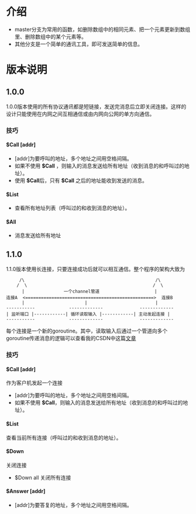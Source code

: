 
# 介绍
- master分支为常用的函数，如删除数组中的相同元素、把一个元素更新到数组里、删除数组中的某个元素等。
- 其他分支是一个简单的通讯工具，即可发送简单的信息。
# 版本说明
## 1.0.0
1.0.0版本使用的所有协议通讯都是短链接，发送完消息后立即关闭连接。这样的设计只能使用在内网之间互相通信或由内网向公网的单方向通信。
### 技巧
#### $Call \[addr\]
- \[addr\]为要呼叫的地址，多个地址之间用空格间隔。
- 如果不使用 **$Call** ，则输入的消息发送给所有地址（收到消息的和呼叫过的地址）。
- 使用 **\$Call**后，只有 **$Call** 之后的地址能收到发送的消息。
#### $List
- 查看所有地址列表（呼叫过的和收到消息的地址）。
#### $All
- 消息发送给所有地址
## 1.1.0
1.1.0版本使用长连接，只要连接成功后就可以相互通信。整个程序的架构大致为
``` 
     /\                                                  /\     
    /  \                                                /  \
      |               一个channel管道                     |
连接A  <=================================================>  连接B
      |                       |                          |
-----------             -------------              -------------
| 监听端口 |------------| 循环读取输入 |------------| 主动发起连接 |
-----------             -------------              -------------
```
每个连接是一个新的goroutine。其中，读取输入后通过一个管道向多个goroutine传递消息的逻辑可以查看我的CSDN中这篇[文章](https://blog.csdn.net/weixin_44305204/article/details/103233951)
### 技巧
#### $Call \[addr\]
作为客户机发起一个连接
- \[addr\]为要呼叫的地址，多个地址之间用空格间隔。
- 如果不使用 **$Call**，则输入的消息发送给所有地址（收到消息的和呼叫过的地址）。
#### $List
查看当前所有连接（呼叫过的和收到消息的地址）。
#### $Down
关闭连接
- $Down all 关闭所有连接
#### $Answer \[addr\]
- \[addr\]为要答复的地址，多个地址之间用空格间隔。

